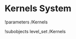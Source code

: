 <!-- MOOSE System Documentation Stub: Remove this when content is added. -->
# Kernels System
!parameters /Kernels

!subobjects level_set /Kernels


